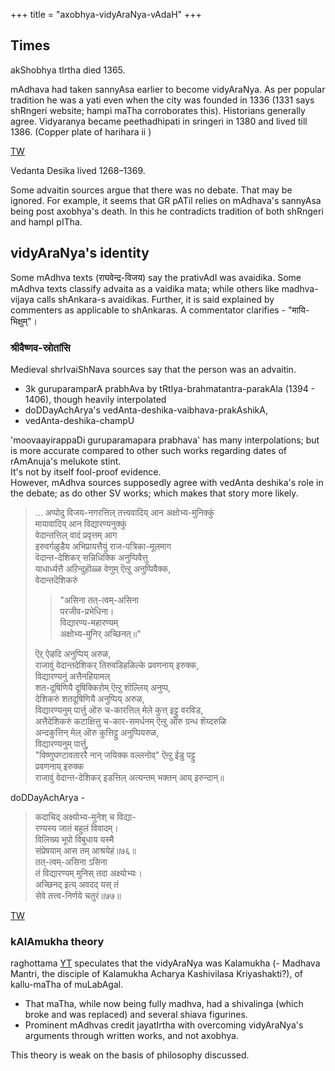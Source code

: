 +++
title = "axobhya-vidyAraNya-vAdaH"
+++

## Times
akShobhya tIrtha died 1365.  

mAdhava had taken sannyAsa earlier to become vidyAraNya. As per popular tradition he was a yati even when the city was founded in 1336 (1331 says shRngeri website; hampi maTha corroborates this). Historians generally agree. Vidyaranya became peethadhipati in sringeri in 1380 and lived till 1386. (Copper plate of harihara ii )

[TW](https://www.youtube.com/watch?v=p8ydHwt6kHQ)

Vedanta Desika lived 1268–1369.

Some advaitin sources argue that there was no debate. That may be ignored. For example, it seems that GR pATil relies on mAdhava's sannyAsa being post axobhya's death. In this he contradicts tradition of both shRngeri and hampI pITha. 


## vidyAraNya's identity

Some mAdhva texts (राघवेन्द्र-विजय) say the prativAdI was avaidika. Some mAdhva texts classify advaita as a vaidika mata; while others like madhva-vijaya calls shAnkara-s avaidikas. Further, it is said explained by commenters as applicable to shAnkaras. A commentator clarifies  - "मायि-भिक्षुम्"। 


### श्रीवैष्णव-स्रोतांसि
Medieval shrIvaiShNava sources say that the person was an advaitin.  

- 3k guruparamparA prabhAva by tRtIya-brahmatantra-parakAla (1394 - 1406), though heavily interpolated 
- doDDayAchArya's vedAnta-deshika-vaibhava-prakAshikA, 
- vedAnta-deshika-champU

'moovaayirappaDi guruparamapara prabhava' has many interpolations; but is more accurate compared to other such works regarding dates of rAmAnuja's melukote stint.  
It's not by itself fool-proof evidence.  
However, mAdhva sources supposedly agree with vedAnta deshika's role in the debate; as do other SV works; which makes that story more likely.

> … अप्पोदु विजय-नगरत्तिल् तत्त्ववादिय् आन अक्षोभ्य-मुनिक्कुं  
मायावादिय् आन विद्यारण्यनुक्कुं  
वेदान्तत्तिल् वादं प्रवृत्तम् आग  
इरुवर्गळुडैय अभिप्रायत्तैयुं राज-पत्रिका-मूलमाग  
वॆदान्त-देशिकर् सन्निधिक्कि अनुप्पिवैत्तु  
याधार्ध्यत्तै अऱिन्दुहॊळ्ळ वेणुम् ऎऩ्ऱु अनुप्पिवैक्क,  
वेदान्तदॆशिकरुं 
> 
>>  "असिना तत्-त्वम्-असिना  
परजीव-प्रभेधिना।  
विद्यारण्य-महारण्यम्  
अक्षोभ्य-मुनिर् अच्छिनत्॥" 
> 
> ऎऱ् ऐऴदि अनुप्पिय् अरुळ,  
राजावुं वेदान्तदेशिकर् तिरुवडिहळिल्के प्रवणनाय् इरुक्क,  
विद्यारण्यनुं अत्तैनहियामल्  
शत-दूषिणियै दूषिक्किऱोम् ऎऩ्ऱु शॊल्लिय् अनुप्प,  
देशिकरुं शतदूषिणियै अनुप्पिय् अरुळ,  
विद्यारण्यनुम् पार्त्तु ऒरु च-कारत्तिल् मेले कुत्त् इट्टु वरविड,  
अत्तैदेशिकरुं कटाक्षित्तु च-कार-समर्धनम् ऎऩ्ऱु ऒरु ग्रन्ध शॆय्दरुळि  
अन्दकुत्तिन् मेल् ऒरु कुत्तिट्टु अनुप्पियरुळ,  
विद्यारण्यनुम् पार्त्तु,  
"विष्णुघण्टावताररै नान् जयिक्क वल्लनोव्" ऎऩ्ऱु ईडु पट्टु  
प्रवणनाय् इरुक्क  
राजावुं वेदान्त-देशिकर् इडत्तिल् अत्यन्तम् भक्तन् आय् इरुन्दान्॥   

doDDayAchArya -

> कदाचिद् अक्ष्योभ्य-मुनेश् च विद्या-  
रण्यस्य जातं बहुलं विवादम्।  
विलिख्य भूपो विबुधाय यस्मै  
संप्रेषयाम् आस तम् आश्रयेहं॥७६॥  
तत्-त्वम्-असिना ऽसिना  
तं विद्यारण्यम् मुनिस् तदा अक्ष्योभ्यः।  
अच्छिनद् इत्य् अवदद् यस् तं  
सेवे तत्त्व-निर्णये चतुरं॥७७॥



[TW](https://www.youtube.com/watch?v=5tgqFJ1aFho)

### kAlAmukha theory
raghottama [YT](https://www.youtube.com/watch?v=uv7eNm7vDMs) speculates that the vidyAraNya was Kalamukha (- Madhava Mantri, the disciple of Kalamukha Acharya Kashivilasa Kriyashakti?), of kallu-maTha of muLabAgal. 

- That maTha, while now being fully madhva, had a shivalinga (which broke and was replaced) and several shiava figurines. 
- Prominent mAdhvas credit jayatIrtha with overcoming vidyAraNya's arguments through written works, and not axobhya.

This theory is weak on the basis of philosophy discussed.